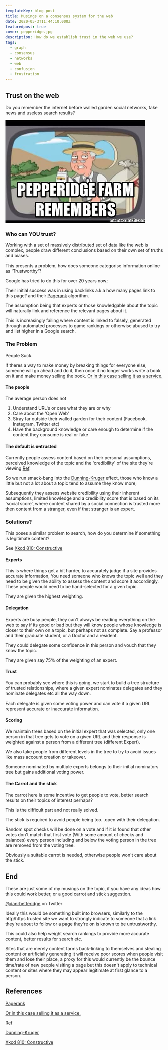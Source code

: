 ```yaml
---
templateKey: blog-post
title: Musings on a consensus system for the web
date: 2020-05-3T11:44:10.000Z
featuredpost: true
cover: pepperidge.jpg
description: How do we establish trust in the web we use?
tags:
  - graph
  - consensus
  - networks
  - web
  - confusion
  - frustration
---
```


## Trust on the web

Do you remember the internet before walled garden social networks, fake news and useless search results?

![Pepperidge farm remembers](pepperidge.jpg)

### Who can YOU trust?

Working with a set of massively distributed set of data like the web is complex, people draw different conclusions based on their own set of truths and biases.

This presents a problem, how does someone categorise information online as 'Trustworthy'?

Google has tried to do this for over 20 years now;

Their initial success was in using backlinks a.k.a how many pages link to this page? and their [Pagerank](https://en.wikipedia.org/wiki/PageRank) algorithm.

The assumption being that experts or those knowledgable about the topic will naturally link and reference the relevant pages about it.

This is increasingly failing where content is linked to falsely, generated through automated processes to game rankings or otherwise abused to try and list higher in a Google search.

### The Problem

People Suck.

If theres a way to make money by breaking things for everyone else, someone will go ahead and do it, then once it no longer works write a book on it and make money selling the book.
[Or in this case selling it as a service.](https://www.buzzfeednews.com/article/craigsilverman/google-search-manipulation-online-reputation-expert)

#### The people

The average person does not

1. Understand URL's or care what they are or why
2. Care about the 'Open Web'
3. Stray far outside their walled garden for their content (Facebook, Instagram, Twitter etc)
4. Have the background knowledge or care enough to determine if the content they consume is real or fake

#### The default is ~~un~~trusted

Currently people assess content based on their personal assumptions, perceived knowledge of the topic and the 'credibility' of the site they're viewing [Ref](https://dl.acm.org/doi/pdf/10.1145/765891.765951).

So we run smack-bang into the [Dunning-Kruger](https://en.wikipedia.org/wiki/Dunning%E2%80%93Kruger_effect) effect, those who know a little but not a lot about a topic tend to assume they know more;

Subsequently they assess website credibility using their inherent assumptions, limited knowledge and a credibility score that is based on its 'social score', where content shared by a social connection is trusted more then content from a stranger, even if that stranger is an expert.

### Solutions?

This poses a similar problem to search, how do you determine if something is legitimate content?

See [Xkcd 810: Constructive](https://xkcd.com/810/)

#### Experts

This is where things get a bit harder, to accurately judge if a site provides accurate information, You need someone who knows the topic well and they need to be given the ability to assess the content and score it accordingly. These people would need to be hand-selected for a given topic.

They are given the highest weighting.

#### Delegation

Experts are busy people, they can't always be reading everything on the web to say if its good or bad but they will know people whose knowledge is closer to their own on a topic, but perhaps not as complete.
Say a professor and their graduate student, or a Doctor and a resident.

They could delegate some confidence in this person and vouch that they know the topic.

They are given say 75% of the weighting of an expert.

#### Trust

You can probably see where this is going, we start to build a tree structure of trusted relationships, where a given expert nominates delegates and they nominate delegates etc all the way down.

Each delegate is given some voting power and can vote if a given URL represent accurate or inaccurate information.

#### Scoring

We maintain trees based on the initial expert that was selected, only one person in that tree gets to vote on a given URL and their response is weighted against a person from a different tree (different Expert).

We also take people from different levels in the tree to try to avoid issues like mass account creation or takeover.

Someone nominated by multiple experts belongs to their initial nominators tree but gains additional voting power.

#### The Carrot and the stick

The carrot here is some incentive to get people to vote, better search results on their topics of interest perhaps?

This is the difficult part and not really solved.

The stick is required to avoid people being too...open with their delegation.

Random spot checks will be done on a vote and if it is found that other votes don't match that first vote (With some amount of checks and balances) every person including and below the voting person in the tree are removed from the voting tree.

Obviously a suitable carrot is needed, otherwise people won't care about the stick.

## End

These are just some of my musings on the topic, if you have any ideas how this could work better, or a good carrot and stick suggestion.

[@danrbetteridge](https://twitter.com/danrbetteridge) on Twitter

Ideally this would be something built into browsers, similarly to the http/https trusted site we want to strongly indicate to someone that a link they're about to follow or a page they're on is known to be untrustworthy.

This could also help weight search rankings to provide more accurate content, better results for search etc.

Sites that are merely content farms back-linking to themselves and stealing content or artificially generating it will receive poor scores when people visit them and lose their place, a proxy for this would currently be the bounce time/rate of new people visiting a page but this doesn't apply to technical content or sites where they may appear legitimate at first glance to a person.

## References

[Pagerank](https://en.wikipedia.org/wiki/PageRank)

[Or in this case selling it as a service.](https://www.buzzfeednews.com/article/craigsilverman/google-search-manipulation-online-reputation-expert)

[Ref](https://dl.acm.org/doi/pdf/10.1145/765891.765951)

[Dunning-Kruger](https://en.wikipedia.org/wiki/Dunning%E2%80%93Kruger_effect)

[Xkcd 810: Constructive](https://xkcd.com/810/)
